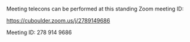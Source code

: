 Meeting telecons can be performed at this standing Zoom meeting ID:

https://cuboulder.zoom.us/j/2789149686

Meeting ID: 278 914 9686

